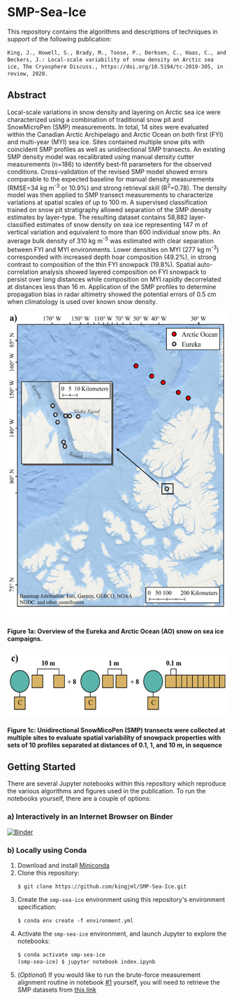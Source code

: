 # SMP-Sea-Ice


This repository contains the algorithms and descriptions of techniques in support of the following publication:

```
King, J., Howell, S., Brady, M., Toose, P., Derksen, C., Haas, C., and Beckers, J.: Local-scale variability of snow density on Arctic sea ice, The Cryosphere Discuss., https://doi.org/10.5194/tc-2019-305, in review, 2020. 
```

## Abstract
Local-scale variations in snow density and layering on Arctic sea ice were characterized using a combination of traditional snow pit and SnowMicroPen (SMP) measurements. In total, 14 sites were evaluated within the Canadian Arctic Archipelago and Arctic Ocean on both first (FYI) and multi-year (MYI) sea ice. Sites contained multiple snow pits with coincident SMP profiles as well as unidirectional SMP transects. An existing SMP density model was recalibrated using manual density cutter measurements (n=186) to identify best-fit parameters for the observed conditions. Cross-validation of the revised SMP model showed errors comparable to the expected baseline for manual density measurements (RMSE=34 kg m<sup>-3</sup> or 10.9%) and strong retrieval skill (R<sup>2</sup>=0.78). The density model was then applied to SMP transect measurements to characterize variations at spatial scales of up to 100 m. A supervised classification trained on snow pit stratigraphy allowed separation of the SMP density estimates by layer-type. The resulting dataset contains 58,882 layer-classified estimates of snow density on sea ice representing 147 m of vertical variation and equivalent to more than 600 individual snow pits. An average bulk density of 310 kg m<sup>-3</sup> was estimated with clear separation between FYI and MYI environments. Lower densities on MYI (277 kg m<sup>-3</sup>) corresponded with increased depth hoar composition (49.2%), in strong contrast to composition of the thin FYI snowpack (19.8%). Spatial auto-correlation analysis showed layered composition on FYI snowpack to persist over long distances while composition on MYI rapidly decorrelated at distances less than 16 m. Application of the SMP profiles to determine propagation bias in radar altimetry showed the potential errors of 0.5 cm when climatology is used over known snow density.

<img src="./output/figures/Fig01a_SiteDiagram_lowres.png" height=700>

#### Figure 1a: Overview of the Eureka and Arctic Ocean (AO) snow on sea ice campaigns.

<img src="./output/figures/Fig01c_SamplingDiagram_lowres.png" height=150>

#### Figure 1c: Unidirectional SnowMicoPen (SMP) transects were collected at multiple sites to evaluate spatial variability of snowpack properties with sets of 10 profiles separated at distances of 0.1, 1, and 10 m, in sequence

## Getting Started
There are several Jupyter notebooks within this repository which reproduce the various algorithms and figures used in the publication. To run the notebooks yourself, there are a couple of options:
### a) Interactively in an Internet Browser on Binder

[![Binder](https://mybinder.org/badge_logo.svg)](https://mybinder.org/v2/gh/kingjml/SMP-Sea-Ice/master?filepath=index.ipynb)


### b) Locally using Conda
1) Download and install [Miniconda](https://docs.conda.io/en/latest/miniconda.html)
2) Clone this repository:
    ```
    $ git clone https://github.com/kingjml/SMP-Sea-Ice.git
    ```
3) Create the `smp-sea-ice` environment using this repository's environment specification:
    ```
    $ conda env create -f environment.yml
    ```
4) Activate the `smp-sea-ice` environment, and launch Jupyter to explore the notebooks:
    ```
    $ conda activate smp-sea-ice
    (smp-sea-ice) $ jupyter notebook index.ipynb
    ```
5) (*Optional*) If you would like to run the brute-force measurement alignment routine in notebook 
[#1](./Part_1_Validation.ipynb) yourself, you will need to retrieve the SMP datasets from [this link](http://data.snowscience.io/smp-sea-ice/King-SMP.zip)
